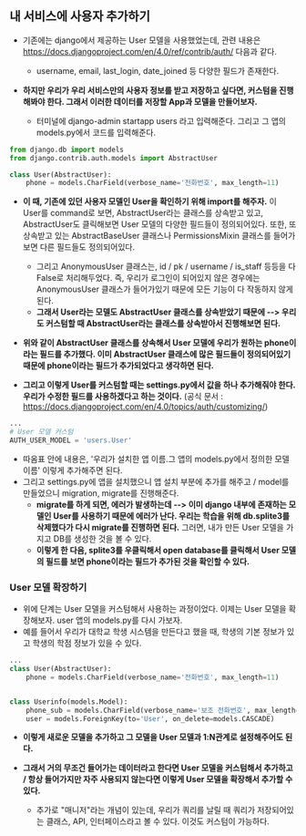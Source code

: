 ## 내 서비스에 사용자 추가하기
- 기존에는 django에서 제공하는 User 모델을 사용했었는데, 관련 내용은 https://docs.djangoproject.com/en/4.0/ref/contrib/auth/ 다음과 같다.
  - username, email, last_login, date_joined 등 다양한 필드가 존재한다.

- **하지만 우리가 우리 서비스만의 사용자 정보를 받고 저장하고 싶다면, 커스텀을 진행해봐야 한다. 그래서 이러한 데이터를 저장할 App과 모델을 만들어보자.**
  - 터미널에 django-admin startapp users 라고 입력해준다. 그리고 그 앱의 models.py에서 코드를 입력해준다.

```python
from django.db import models
from django.contrib.auth.models import AbstractUser

class User(AbstractUser):
    phone = models.CharField(verbose_name='전화번호', max_length=11)

```

- **이 때, 기존에 있던 사용자 모델인 User을 확인하기 위해 import를 해주자.** 이 User를 command로 보면, AbstractUser라는 클래스를 상속받고 있고, AbstractUser도 클릭해보면 User 모델의
  다양한 필드들이 정의되어있다. 또한, 또 상속받고 있는 AbstractBaseUser 클래스나 PermissionsMixin 클래스를 들어가보면 다른 필드들도 정의되어있다. 
  - 그리고 AnonymousUser 클래스는, id / pk / username / is_staff 등등을 다 False로 처리해두었다. 즉, 우리가 로그인이 되어있지 않은 경우에는 AnonymousUser 클래스가 들어가있기 때문에 
    모든 기능이 다 작동하지 않게 된다. 
  - **그래서 User라는 모델도 AbstractUser 클래스를 상속받았기 때문에 --> 우리도 커스텀할 때 AbstractUser라는 클래스를 상속받아서 진행해보면 된다.**

- **위와 같이 AbstractUser 클래스를 상속해서 User 모델에 우리가 원하는 phone이라는 필드를 추가했다. 이미 AbstractUser 클래스에 많은 필드들이 정의되어있기 때문에 phone이라는 필드가 추가되었다고 생각하면 된다.**


- **그리고 이렇게 User를 커스텀할 때는 settings.py에서 값을 하나 추가해줘야 한다. 우리가 수정한 필드를 사용하겠다고 하는 것이다.** (공식 문서 : https://docs.djangoproject.com/en/4.0/topics/auth/customizing/)

```python
...
# User 모델 커스텀
AUTH_USER_MODEL = 'users.User'
```

- 따옴표 안에 내용은, '우리가 설치한 앱 이름.그 앱의 models.py에서 정의한 모델 이름' 이렇게 추가해주면 된다.
- 그리고 settings.py에 앱을 설치했으니 앱 설치 부분에 추가를 해주고 / model를 만들었으니 migration, migrate를 진행해준다.
  - **migrate를 하게 되면, 에러가 발생하는데 --> 이미 django 내부에 존재하는 모델인 User를 사용하기 때문에 에러가 난다. 우리는 학습을 위해 db.splite3를 삭제했다가 다시 migrate를 진행하면 된다.** 그러면, 내가 만든 User 모델을 가지고 DB를 생성한 것을 볼 수 있다. 
  - **이렇게 한 다음, splite3를 우클릭해서 open database를 클릭해서 User 모델의 필드를 보면 phone이라는 필드가 추가된 것을 확인할 수 있다.**


### User 모델 확장하기
- 위에 단계는 User 모델을 커스텀해서 사용하는 과정이었다. 이제는 User 모델을 확장해보자. user 앱의 models.py를 다시 가보자.
- 예를 들어서 우리가 대학교 학생 시스템을 만든다고 했을 때, 학생의 기본 정보가 있고 학생의 학점 정보가 있을 수 있다. 

```python
...
class User(AbstractUser):
    phone = models.CharField(verbose_name='전화번호', max_length=11)


class Userinfo(models.Model):
    phone_sub = models.CharField(verbose_name='보조 전화번호', max_length=11)
    user = models.ForeignKey(to='User', on_delete=models.CASCADE)
```

- **이렇게 새로운 모델을 추가하고 그 모델을 User 모델과 1:N관계로 설정해주어도 된다.** 

- **그래서 거의 무조건 들어가는 데이터라고 한다면 User 모델을 커스텀해서 추가하고 / 항상 들어가지만 자주 사용되지 않는다면 이렇게 User 모델을 확장해서 추가할 수 있다.**
  - 추가로 "매니저"라는 개념이 있는데, 우리가 쿼리를 날릴 때 쿼리가 저장되어있는 클래스, API, 인터페이스라고 볼 수 있다. 이것도 커스텀이 가능하다.

